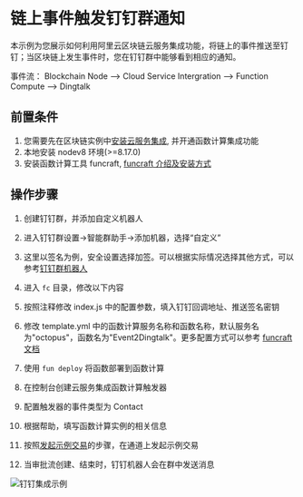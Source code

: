 # 链上事件触发钉钉群通知

本示例为您展示如何利用阿里云区块链云服务集成功能，将链上的事件推送至钉钉；当区块链上发生事件时，您在钉钉群中能够看到相应的通知。

事件流： Blockchain Node  --> Cloud Service Intergration --> Function Compute --> Dingtalk

## 前置条件
1. 您需要先在区块链实例中[安装云服务集成](https://help.aliyun.com/document_detail/153337.html), 并开通函数计算集成功能
2. 本地安装 nodev8 环境(>=8.17.0)
3. 安装函数计算工具 funcraft, [funcraft 介绍及安装方式](https://help.aliyun.com/document_detail/140283.html)

## 操作步骤
1. 创建钉钉群，并添加自定义机器人
  1. 进入钉钉群设置->智能群助手->添加机器，选择“自定义”
  2. 这里以签名为例，安全设置选择加签。可以根据实际情况选择其他方式，可以参考[钉钉群机器人](https://ding-doc.dingtalk.com/doc#/serverapi2/qf2nxq)
2. 进入 `fc` 目录，修改以下内容
  1. 按照注释修改 index.js 中的配置参数，填入钉钉回调地址、推送签名密钥
  2. 修改 template.yml 中的函数计算服务名称和函数名称，默认服务名为"octopus"，函数名为"Event2Dingtalk"。更多配置方式可以参考 [funcraft文档](https://github.com/alibaba/funcraft/blob/master/docs/specs/2018-04-03-zh-cn.md)
3. 使用 `fun deploy` 将函数部署到函数计算
4. 在控制台创建云服务集成函数计算触发器
  1. 配置触发器的事件类型为 Contact
  2. 根据帮助，填写函数计算实例的相关信息

5. 按照[发起示例交易](./blockchain2sms/README.md#send-demo-tx)的步骤，在通道上发起示例交易
6. 当审批流创建、结束时，钉钉机器人会在群中发送消息

![钉钉集成示例](http://docs-aliyun.cn-hangzhou.oss.aliyun-inc.com/assets/pic/151956/cn_zh/1581922247704/65DB59AF-686A-4D9E-844B-F6C66AD9A0A9.png)
